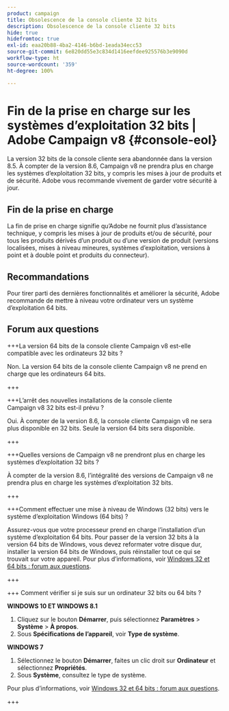```yaml
---
product: campaign
title: Obsolescence de la console cliente 32 bits
description: Obsolescence de la console cliente 32 bits
hide: true
hidefromtoc: true
exl-id: eaa20b88-4ba2-4146-b6bd-1eada34ecc53
source-git-commit: 6e820dd55e3c834d1416eefdee925576b3e9090d
workflow-type: ht
source-wordcount: '359'
ht-degree: 100%

---
```


# Fin de la prise en charge sur les systèmes d’exploitation 32 bits | Adobe Campaign v8 {#console-eol}

La version 32 bits de la console cliente sera abandonnée dans la version 8.5. À compter de la version 8.6, Campaign v8 ne prendra plus en charge les systèmes d’exploitation 32 bits, y compris les mises à jour de produits et de sécurité. Adobe vous recommande vivement de garder votre sécurité à jour.

## Fin de la prise en charge

La fin de prise en charge signifie qu’Adobe ne fournit plus d’assistance technique, y compris les mises à jour de produits et/ou de sécurité, pour tous les produits dérivés d’un produit ou d’une version de produit (versions localisées, mises à niveau mineures, systèmes d’exploitation, versions à point et à double point et produits du connecteur).

## Recommandations

Pour tirer parti des dernières fonctionnalités et améliorer la sécurité, Adobe recommande de mettre à niveau votre ordinateur vers un système d’exploitation 64 bits.

## Forum aux questions

+++La version 64 bits de la console cliente Campaign v8 est-elle compatible avec les ordinateurs 32 bits ?

Non. La version 64 bits de la console cliente Campaign v8 ne prend en charge que les ordinateurs 64 bits.

+++

+++L’arrêt des nouvelles installations de la console cliente Campaign v8 32 bits est-il prévu ?

Oui. À compter de la version 8.6, la console cliente Campaign v8 ne sera plus disponible en 32 bits. Seule la version 64 bits sera disponible.

+++

+++Quelles versions de Campaign v8 ne prendront plus en charge les systèmes d’exploitation 32 bits ?

À compter de la version 8.6, l’intégralité des versions de Campaign v8 ne prendra plus en charge les systèmes d’exploitation 32 bits.

+++

+++Comment effectuer une mise à niveau de Windows (32 bits) vers le système d’exploitation Windows (64 bits) ?

Assurez-vous que votre processeur prend en charge l’installation d’un système d’exploitation 64 bits. Pour passer de la version 32 bits à la version 64 bits de Windows, vous devez reformater votre disque dur, installer la version 64 bits de Windows, puis réinstaller tout ce qui se trouvait sur votre appareil. Pour plus d’informations, voir [Windows 32 et 64 bits : forum aux questions](https://support.microsoft.com/fr-fr/windows/32-bit-and-64-bit-windows-frequently-asked-questions-c6ca9541-8dce-4d48-0415-94a3faa2e13d).

+++

+++ Comment vérifier si je suis sur un ordinateur 32 bits ou 64 bits ?

**WINDOWS 10 ET WINDOWS 8.1**

1. Cliquez sur le bouton **Démarrer**, puis sélectionnez **Paramètres** > **Système** > **À propos**.
1. Sous **Spécifications de l’appareil**, voir **Type de système**.

**WINDOWS 7**
1. Sélectionnez le bouton **Démarrer**, faites un clic droit sur **Ordinateur** et sélectionnez **Propriétés**.
1. Sous **Système**, consultez le type de système.

Pour plus d’informations, voir [Windows 32 et 64 bits : forum aux questions](https://support.microsoft.com/fr-fr/windows/32-bit-and-64-bit-windows-frequently-asked-questions-c6ca9541-8dce-4d48-0415-94a3faa2e13d).

+++
